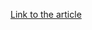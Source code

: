 [Link to the article](https://docs.microsoft.com/en-us/office365/troubleshoot/active-directory/update-federated-domain-office-365)
